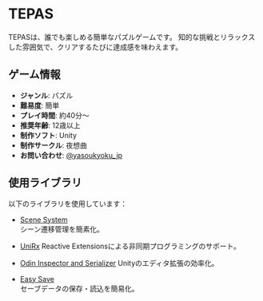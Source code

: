 # TEPAS

TEPASは、誰でも楽しめる簡単なパズルゲームです。
知的な挑戦とリラックスした雰囲気で、クリアするたびに達成感を味わえます。

## ゲーム情報

- **ジャンル**: パズル  
- **難易度**: 簡単  
- **プレイ時間**: 約40分～  
- **推奨年齢**: 12歳以上  
- **制作ソフト**: Unity  
- **制作サークル**: 夜想曲  
- **お問い合わせ**: [@yasoukyoku_jp](https://x.com/yasoukyoku_jp)  


## 使用ライブラリ

以下のライブラリを使用しています：

- [Scene System](https://github.com/AnnulusGames/SceneSystem)  
  シーン遷移管理を簡素化。

- [UniRx](https://assetstore.unity.com/packages/tools/integration/unirx-reactive-extensions-for-unity-17276?locale=ja-JP&srsltid=AfmBOopBnsdjoFinV22cOFdT7FHz-Z20WBvqFYKl-N8eiaNkjrgp9Bv4)
  Reactive Extensionsによる非同期プログラミングのサポート。

- [Odin Inspector and Serializer](https://assetstore.unity.com/packages/tools/utilities/odin-inspector-and-serializer-89041?srsltid=AfmBOor30eqjqCOiKuTDTYb7rGqt4oi57Lmr51XUCEGS7FhDibo-KzPq)
  Unityのエディタ拡張の効率化。

- [Easy Save](https://assetstore.unity.com/packages/tools/utilities/easy-save-the-complete-save-game-data-serializer-system-768?locale=ja-JP&srsltid=AfmBOoqv9e6WFVS_34bjgO8ERSTVtA4ThHa2qx3hSGtW046ZQ-KmtRaW)  
  セーブデータの保存・読込を簡易化。

